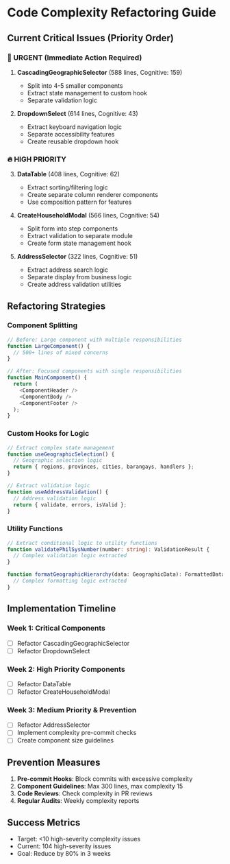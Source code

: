 # Code Complexity Refactoring Guide

## Current Critical Issues (Priority Order)

### 🚨 URGENT (Immediate Action Required)
1. **CascadingGeographicSelector** (588 lines, Cognitive: 159)
   - Split into 4-5 smaller components
   - Extract state management to custom hook
   - Separate validation logic
   
2. **DropdownSelect** (614 lines, Cognitive: 43)
   - Extract keyboard navigation logic
   - Separate accessibility features
   - Create reusable dropdown hook

### 🔥 HIGH PRIORITY 
3. **DataTable** (408 lines, Cognitive: 62)
   - Extract sorting/filtering logic
   - Create separate column renderer components
   - Use composition pattern for features

4. **CreateHouseholdModal** (566 lines, Cognitive: 54)
   - Split form into step components
   - Extract validation to separate module
   - Create form state management hook

5. **AddressSelector** (322 lines, Cognitive: 51)
   - Extract address search logic
   - Separate display from business logic
   - Create address validation utilities

## Refactoring Strategies

### Component Splitting
```typescript
// Before: Large component with multiple responsibilities
function LargeComponent() {
  // 500+ lines of mixed concerns
}

// After: Focused components with single responsibilities
function MainComponent() {
  return (
    <ComponentHeader />
    <ComponentBody />
    <ComponentFooter />
  );
}
```

### Custom Hooks for Logic
```typescript
// Extract complex state management
function useGeographicSelection() {
  // Geographic selection logic
  return { regions, provinces, cities, barangays, handlers };
}

// Extract validation logic
function useAddressValidation() {
  // Address validation logic
  return { validate, errors, isValid };
}
```

### Utility Functions
```typescript
// Extract conditional logic to utility functions
function validatePhilSysNumber(number: string): ValidationResult {
  // Complex validation logic extracted
}

function formatGeographicHierarchy(data: GeographicData): FormattedData {
  // Complex formatting logic extracted
}
```

## Implementation Timeline

### Week 1: Critical Components
- [ ] Refactor CascadingGeographicSelector
- [ ] Refactor DropdownSelect

### Week 2: High Priority Components  
- [ ] Refactor DataTable
- [ ] Refactor CreateHouseholdModal

### Week 3: Medium Priority & Prevention
- [ ] Refactor AddressSelector
- [ ] Implement complexity pre-commit checks
- [ ] Create component size guidelines

## Prevention Measures

1. **Pre-commit Hooks**: Block commits with excessive complexity
2. **Component Guidelines**: Max 300 lines, max complexity 15
3. **Code Reviews**: Check complexity in PR reviews
4. **Regular Audits**: Weekly complexity reports

## Success Metrics

- Target: <10 high-severity complexity issues
- Current: 104 high-severity issues
- Goal: Reduce by 80% in 3 weeks
